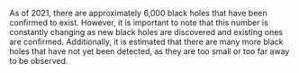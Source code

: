 As of 2021, there are approximately 6,000 black holes that have been confirmed to exist. However, it is important to note that this number is constantly changing as new black holes are discovered and existing ones are confirmed. Additionally, it is estimated that there are many more black holes that have not yet been detected, as they are too small or too far away to be observed.